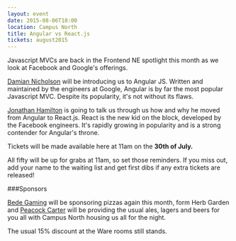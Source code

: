 ```yaml
---
layout: event
date: 2015-08-06T18:00
location: Campus North
title: Angular vs React.js
tickets: august2015
---
```


Javascript MVCs are back in the Frontend NE spotlight this month as we look at Facebook and Google's offerings.

[Damian Nicholson](https://twitter.com/damian) will be introducing us to Angular JS. Written and maintained by the engineers at Google, Angular is by far the most popular Javascript MVC. Despite its popularity, it's not without its flaws.

[Jonathan Hamilton](https://twitter.com/jonnyfromnothin) is going to talk us through us how and why he moved from Angular to React.js. React is the new kid on the block, developed by the Facebook engineers. It's rapidly growing in popularity and is a strong contender for Angular's throne.

Tickets will be made available here at 11am on the <strong>30th of July.</strong>

All fifty will be up for grabs at 11am, so set those reminders. If you miss out, add your name to the waiting list and get first dibs if any extra tickets are released!

###Sponsors

[Bede Gaming](http://www.bedegaming.com/) will be sponsoring pizzas again this month, form Herb Garden and  [Peacock Carter](http://www.peacockcarter.co.uk/) will be providing the usual ales, lagers and beers for you all with Campus North housing us all for the night.

The usual 15% discount at the Ware rooms still stands.

